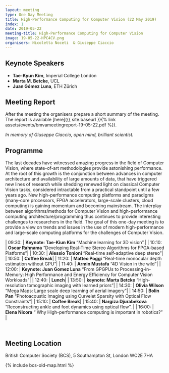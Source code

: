 ```yaml
---
layout: meeting
type: One Day Meeting
title: High-Performance Computing for Computer Vision (22 May 2019)
index: 1
date: 2019-05-22
meeting-title: High-Performance Computing for Computer Vision
image: 19-05-22-HPC4CV.png
organisers: Nicoletta Noceti  & Giuseppe Ciaccio
---
```




## Keynote Speakers
- **Tae-Kyun Kim**, Imperial College London
- **Marta M. Betcke**, UCL
- **Juan Gómez Luna**, ETH Zürich



## Meeting Report
After the meeting the organisers prepare a short summary of the meeting. 
The report is available [here]({{ site.baseurl }}{% link assets/events/bmvameetingreport-19-05-22.pdf %}).

*In memory of Giuseppe Ciaccio, open mind, brilliant scientist.*

## Programme

The last decades have witnessed amazing progress in the field of Computer Vision, where state-of-art methodologies provide astonishing performance. At the root of this growth is the conjunction between advances in computer architecture and availability of large amounts of data, that have triggered new lines of research while shedding renewed light on classical Computer Vision tasks, considered intractable from a practical standpoint until a few years ago. New high-performance computing platforms and paradigms (many-core processors, FPGA accelerators, large-scale clusters, cloud computing) is gaining momentum and becoming mainstream.
The interplay between algorithms/methods for Computer Vision and high-performance computing architecture/programming thus continues to provide interesting challenges to researchers in the field.  The goal of this one-day meeting is to provide a view on trends and issues in the use of modern high-performance and large-scale computing platforms for the challenges of Computer Vision.

| 09:30: | **Keynote: Tae-Kiun Kim** “Machine learning for 3D vision”.|
| 10:10: | **Oscar Rahnama** “Developing Real-Time Stereo Algorithms for FPGA-based Platforms”|
| 10:30: | **Alessio Tonioni** “Real-time self-adaptive deep stereo”|
| 10:50: | **Coffee Break**|
| 11:20: | **Matteo Poggi** “Real-time monocular depth estimation without GPU”|
| 11:40: | **Armin Mustafa** “4D Vision in the wild”|
| 12:00: | **Keynote: Juan Gomez Luna** “From GPGPUs to Processing-in-Memory: High Performance and Energy Efficiency for Computer Vision Workloads”|
| 12:40: | **Lunch**|
| 13:50: | **keynote: Marta Betcke** “High-resolution tomographic imaging with learned priors”|
| 14:30: | **Olivia Wilson** “Mega Maps: Large scale deep learning of aerial imagery”|
| 14:50: | **Bolin Pan** “Photoacoustic Imaging using Curvelet Sparsity with Optical Flow Constraints”|
| 15:10: | **Coffee Break**|
| 15:40: | **Nargiza Djurabekova** “Reconstructing ankle and foot dynamics using optical flow”. |
| 16:00: | **Elena Nicora** “ Why High-performance computing is important in robotics?”  |


<br>


## Meeting Location

British Computer Society (BCS), 5 Southampton St, London WC2E 7HA

{% include bcs-old-map.html %}

